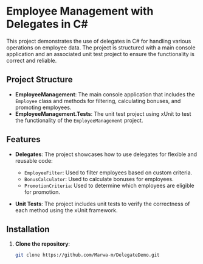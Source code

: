 # Employee Management with Delegates in C#

This project demonstrates the use of delegates in C# for handling various operations on employee data. The project is structured with a main console application and an associated unit test project to ensure the functionality is correct and reliable.

## Project Structure

- **EmployeeManagement**: The main console application that includes the `Employee` class and methods for filtering, calculating bonuses, and promoting employees.
- **EmployeeManagement.Tests**: The unit test project using xUnit to test the functionality of the `EmployeeManagement` project.

## Features

- **Delegates**: The project showcases how to use delegates for flexible and reusable code:
  - `EmployeeFilter`: Used to filter employees based on custom criteria.
  - `BonusCalculator`: Used to calculate bonuses for employees.
  - `PromotionCriteria`: Used to determine which employees are eligible for promotion.

- **Unit Tests**: The project includes unit tests to verify the correctness of each method using the xUnit framework.

## Installation

1. **Clone the repository**:
   ```bash
   git clone https://github.com/Marwa-m/DelegateDemo.git
